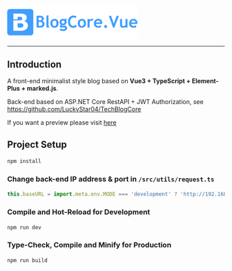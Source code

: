 <img src="https://github.com/LuckyStar04/TechBlogCore.Vue/blob/master/src/assets/logo.png" height="60%" width="60%"/>

----

## Introduction

A front-end minimalist style blog based on **Vue3 + TypeScript + Element-Plus + marked.js**.

Back-end based on ASP.NET Core RestAPI + JWT Authorization, see https://github.com/LuckyStar04/TechBlogCore

If you want a preview please visit [here](https://techblogcore.top/)

## Project Setup

```sh
npm install
```

### Change back-end IP address & port in `/src/utils/request.ts`

```js
this.baseURL = import.meta.env.MODE === 'development' ? 'http://192.168.2.233:7084/api/' : '/api/'
```

### Compile and Hot-Reload for Development

```sh
npm run dev
```

### Type-Check, Compile and Minify for Production

```sh
npm run build
```
